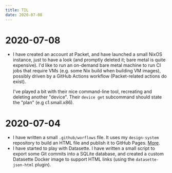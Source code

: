 ```yaml
---
title: TIL
date: 2020-07-08
---
```


# 2020-07-08

- I have created an account at Packet, and have launched a small NixOS
  instance, just to have a look (and promptly deleted it; bare metal is quite
  expensive). I'd like to run an on-demand bare metal machine to run CI jobs
  that require VMs (e.g. some Nix build when building VM images), possibly
  driven by a GitHub Actions workflow (Packet-related actions do exist).

  I've played a bit with their nice command-line tool, recreating and deleting
  another "device". Their `device get` subcommand should state the "plan" (e.g
  c1.small.x86).

# 2020-07-04

- I have written a small `.github/worflows` file. It uses my `design-system`
  repository to build an HTML file and publish it to GitHub Pages.
  [More](https://github.com/noteed/actions).
- I have started to play with Datasette. I have written a small script to
  export some Git commits into a SQLite database, and created a custom
  Datasette Docker image to support HTML links (using the `datasette-json-html`
  plugin). 
